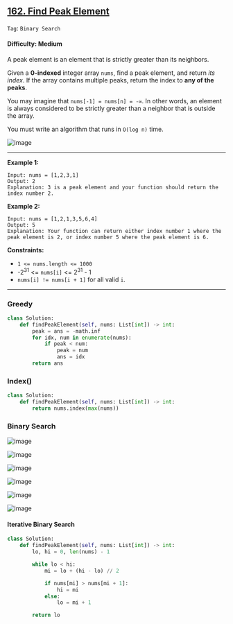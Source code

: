## [162. Find Peak Element](https://leetcode.com/problems/find-peak-element/)

```Tag```: ```Binary Search```

#### Difficulty: Medium

A peak element is an element that is strictly greater than its neighbors.

Given a __0-indexed__ integer array ```nums```, find a peak element, and return _its index_. If the array contains multiple peaks, return the index to __any of the peaks__.

You may imagine that ```nums[-1] = nums[n] = -∞```. In other words, an element is always considered to be strictly greater than a neighbor that is outside the array.

You must write an algorithm that runs in ```O(log n)``` time.

![image](https://user-images.githubusercontent.com/35042430/229907589-405a072e-b0b6-4aa4-88ca-901ee5efc596.png)

---

__Example 1:__
```
Input: nums = [1,2,3,1]
Output: 2
Explanation: 3 is a peak element and your function should return the index number 2.
```

__Example 2:__
```
Input: nums = [1,2,1,3,5,6,4]
Output: 5
Explanation: Your function can return either index number 1 where the peak element is 2, or index number 5 where the peak element is 6.
```

__Constraints:__

- ```1 <= nums.length <= 1000```
- -2<sup>31</sup> <= ```nums[i]``` <= 2<sup>31</sup> - 1
- ```nums[i] != nums[i + 1]``` for all valid ```i```.

---

### Greedy

```Python
class Solution:
    def findPeakElement(self, nums: List[int]) -> int:
        peak = ans = -math.inf
        for idx, num in enumerate(nums):
            if peak < num:
                peak = num
                ans = idx
        return ans
```

### Index()

```Python
class Solution:
    def findPeakElement(self, nums: List[int]) -> int:
        return nums.index(max(nums))
```

### Binary Search

![image](https://user-images.githubusercontent.com/35042430/229924268-d0b37be2-4279-4590-9db2-205d3daf6525.png)

![image](https://user-images.githubusercontent.com/35042430/229924323-100f1c2b-f23f-4068-8710-1fd221c8b861.png)

![image](https://user-images.githubusercontent.com/35042430/229924363-bf53f301-ce10-4db0-9032-6cc2513beb2a.png)

![image](https://user-images.githubusercontent.com/35042430/229924391-95c80344-6935-411f-8b08-4b58d0980fce.png)

![image](https://user-images.githubusercontent.com/35042430/229924457-ea06db69-4857-4114-8b87-62a18d397ee4.png)

![image](https://user-images.githubusercontent.com/35042430/229924520-577ee98d-5d66-46fe-96fc-6325b82fd8b0.png)

#### Iterative Binary Search

```Python
class Solution:
    def findPeakElement(self, nums: List[int]) -> int:
        lo, hi = 0, len(nums) - 1

        while lo < hi:
            mi = lo + (hi - lo) // 2

            if nums[mi] > nums[mi + 1]:
                hi = mi
            else:
                lo = mi + 1

        return lo 
```
